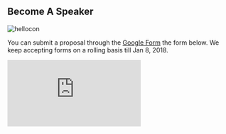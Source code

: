 ## Become A Speaker
<!-- thumbnail -->
![hellocon](https://pbs.twimg.com/profile_images/806769701573431297/FSYgyO1T_400x400.jpg)
<!-- followed by brief -->
You can submit a proposal through the <a class="mobileonly" href="https://docs.google.com/forms/d/e/1FAIpQLSebDuQX3M9BlsLGqIQoaybNQVWIkxpt_uWz3ZbEypO1O8Bifw/viewform?usp=sf_link">Google Form</a> <span class="desktoponly">the form below</span>. We keep accepting forms on a rolling basis till Jan 8, 2018.
<!-- Followed by detail -->
<iframe src="https://docs.google.com/forms/d/e/1FAIpQLSebDuQX3M9BlsLGqIQoaybNQVWIkxpt_uWz3ZbEypO1O8Bifw/viewform?usp=sf_link" frameborder="0" class="desktoponly"></iframe>